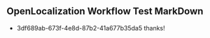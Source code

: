 ## OpenLocalization Workflow Test MarkDown
* 3df689ab-673f-4e8d-87b2-41a677b35da5 thanks!

<!--HONumber=Jul16_HO2-->


